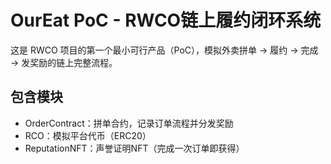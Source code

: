 # OurEat PoC - RWCO链上履约闭环系统

这是 RWCO 项目的第一个最小可行产品（PoC），模拟外卖拼单 → 履约 → 完成 → 发奖励的链上完整流程。

## 包含模块
- OrderContract：拼单合约，记录订单流程并分发奖励
- RCO：模拟平台代币（ERC20）
- ReputationNFT：声誉证明NFT（完成一次订单即获得）
